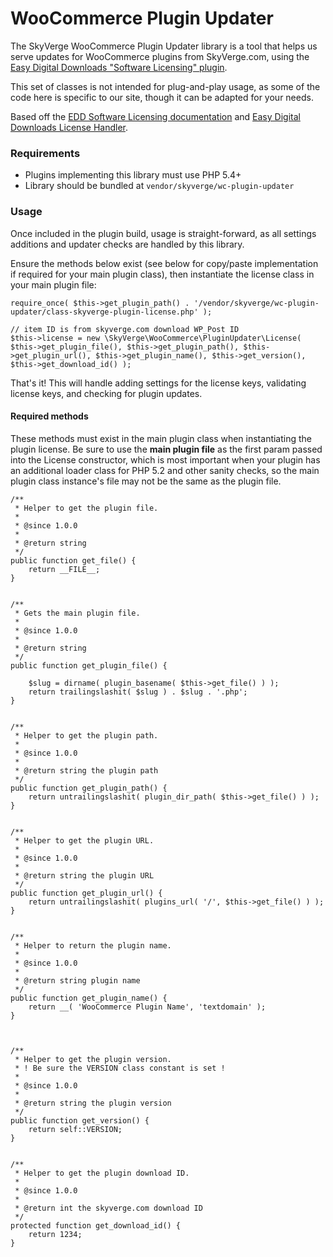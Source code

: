 # WooCommerce Plugin Updater

The SkyVerge WooCommerce Plugin Updater library is a tool that helps us serve updates for WooCommerce plugins from SkyVerge.com, using the [Easy Digital Downloads "Software Licensing" plugin](https://easydigitaldownloads.com/downloads/software-licensing/?ref=3324&campaign=sv_github).

This set of classes is not intended for plug-and-play usage, as some of the code here is specific to our site, though it can be adapted for your needs.

Based off the [EDD Software Licensing documentation](http://docs.easydigitaldownloads.com/article/383-automatic-upgrades-for-wordpress-plugins) and [Easy Digital Downloads License Handler](https://github.com/easydigitaldownloads/easy-digital-downloads/blob/master/includes/class-edd-license-handler.php).

### Requirements

 - Plugins implementing this library must use PHP 5.4+
 - Library should be bundled at `vendor/skyverge/wc-plugin-updater`

### Usage

Once included in the plugin build, usage is straight-forward, as all settings additions and updater checks are handled by this library.

Ensure the methods below exist (see below for copy/paste implementation if required for your main plugin class), then instantiate the license class in your main plugin file:

```
require_once( $this->get_plugin_path() . '/vendor/skyverge/wc-plugin-updater/class-skyverge-plugin-license.php' );

// item ID is from skyverge.com download WP_Post ID
$this->license = new \SkyVerge\WooCommerce\PluginUpdater\License( $this->get_plugin_file(), $this->get_plugin_path(), $this->get_plugin_url(), $this->get_plugin_name(), $this->get_version(), $this->get_download_id() );
```

That's it! This will handle adding settings for the license keys, validating license keys, and checking for plugin updates.

#### Required methods

These methods must exist in the main plugin class when instantiating the plugin license. Be sure to use the **main plugin file** as the first param passed into the License constructor, which is most important when your plugin has an additional loader class for PHP 5.2 and other sanity checks, so the main plugin class instance's file may not be the same as the plugin file.

```
/**
 * Helper to get the plugin file.
 *
 * @since 1.0.0
 *
 * @return string
 */
public function get_file() {
	return __FILE__;
}


/**
 * Gets the main plugin file.
 *
 * @since 1.0.0
 *
 * @return string
 */
public function get_plugin_file() {

	$slug = dirname( plugin_basename( $this->get_file() ) );
	return trailingslashit( $slug ) . $slug . '.php';
}


/**
 * Helper to get the plugin path.
 *
 * @since 1.0.0
 *
 * @return string the plugin path
 */
public function get_plugin_path() {
	return untrailingslashit( plugin_dir_path( $this->get_file() ) );
}


/**
 * Helper to get the plugin URL.
 *
 * @since 1.0.0
 *
 * @return string the plugin URL
 */
public function get_plugin_url() {
	return untrailingslashit( plugins_url( '/', $this->get_file() ) );
}


/**
 * Helper to return the plugin name.
 *
 * @since 1.0.0
 *
 * @return string plugin name
 */
public function get_plugin_name() {
	return __( 'WooCommerce Plugin Name', 'textdomain' );
}



/**
 * Helper to get the plugin version.
 * ! Be sure the VERSION class constant is set !
 *
 * @since 1.0.0
 *
 * @return string the plugin version
 */
public function get_version() {
	return self::VERSION;
}


/**
 * Helper to get the plugin download ID.
 *
 * @since 1.0.0
 *
 * @return int the skyverge.com download ID
 */
protected function get_download_id() {
	return 1234;
}
```
